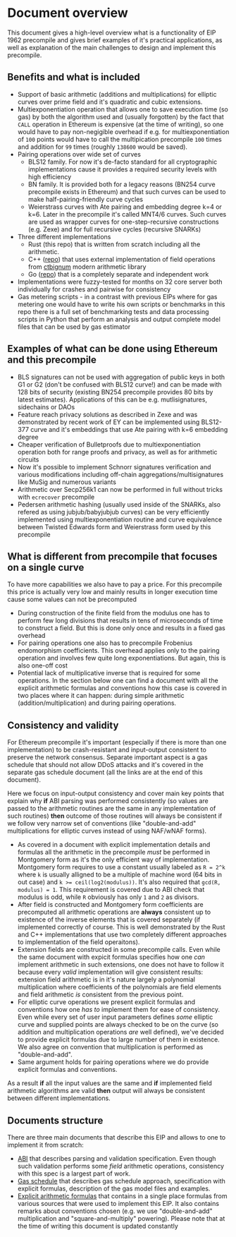 # Document overview

This document gives a high-level overview what is a functionality of EIP 1962 precompile and gives brief examples of it's practical applications, as well as explanation of the main challenges to design and implement this precompile.

## Benefits and what is included

- Support of basic arithmetic (additions and multiplications) for elliptic curves over prime field and it's quadratic and cubic extensions.
- Multiexponentiation operation that allows one to save execution time (so gas) by both the algorithm used and (usually forgotten) by the fact that `CALL` operation in Ethereum is expensive (at the time of writing), so one would have to pay non-negigible overhead if e.g. for multiexponentiation of `100` points would have to call the multipication precompile `100` times and addition for `99` times (roughly `138600` would be saved).
- Pairing operations over wide set of curves
  - BLS12 family. For now it's de-facto standard for all cryptographic implementations cause it provides a required security levels with high efficiency
  - BN family. It is provided both for a legacy reasons (BN254 curve precompile exists in Ethereum) and that such curves can be used to make half-pairing-friendly curve cycles
  - Weierstrass curves with Ate pairing and embedding degree k=4 or k=6. Later in the precompile it's called MNT4/6 curves. Such curves are used as wrapper curves for one-step-recursive constructions (e.g. Zexe) and for full recursive cycles (recursive SNARKs)
- Three different implementations
  - Rust (this repo) that is written from scratch including all the arithmetic.
  - C++ ([repo](https://github.com/matter-labs/eip1962_cpp)) that uses external implementation of field operations from [ctbignum](https://github.com/niekbouman/ctbignum) modern arithmetic library
  - Go ([repo](https://github.com/saitima/eip1962)) that is a completely separate and independent work
- Implementations were fuzzy-tested for months on 32 core server both individually for crashes and pairwise for consistency
- Gas metering scripts - in a contrast with previous EIPs where for gas metering one would have to write his own scripts or benchmarks in this repo there is a full set of benchmarking tests and data processing scripts in Python that perform an analysis and output complete model files that can be used by gas estimator

## Examples of what can be done using Ethereum and this precompile

- BLS signatures can not be used with aggregation of public keys in both G1 or G2 (don't be confused with BLS12 curve!) and can be made with 128 bits of security (existing BN254 precompile provides 80 bits by latest estimates). Applications of this can be e.g. mutlisignatures, sidechains or DAOs
- Feature reach privacy solutions as described in Zexe and was demonstrated by recent work of EY can be implemented using BLS12-377 curve and it's embeddings that use Ate pairing with k=6 embedding degree
- Cheaper verification of Bulletproofs due to multiexponentiation operation both for range proofs and privacy, as well as for arithmetic circuits
- Now it's possible to implement Schnorr signatures verification and various modifications including off-chain aggregations/multisignatures like MuSig and numerous variants
- Arithmetic over Secp256k1 can now be performed in full without tricks with `ecrecover` precompile
- Pedersen arithmetic hashing (usually used inside of the SNARKs, also refered as using jubjub/babyjubjub curves) can be very efficiently implemented using multiexponentiation routine and curve equivalence between Twisted Edwards form and Weierstrass form used by this precompile

## What is different from precompile that focuses on a single curve

To have more capabilities we also have to pay a price. For this precompile this price is actually very low and mainly results in longer execution time cause some values can not be precomputed

- During construction of the finite field from the modulus one has to perform few long divisions that results in tens of microseconds of time to construct a field. But this is done only once and results in a fixed gas overhead
- For pairing operations one also has to precompile Frobenius endomorphism coefficients. This overhead applies only to the pairing operation and involves few quite long exponentiations. But again, this is also one-off cost
- Potential lack of multiplicative inverse that is required for some operations. In the section below one can find a document with all the explicit arithmetic formulas and conventions how this case is covered in two places where it can happen: during simple arithmetic (addition/multiplication) and during pairing operations.

## Consistency and validity

For Ethereum precompile it's important (especially if there is more than one implementation) to be crash-resistant and input-output consistent to preserve the network consensus. Separate important aspect is a gas schedule that should not allow DDoS attacks and it's covered in the separate gas schedule document (all the links are at the end of this document).

Here we focus on input-output consistency and cover main key points that explain why **if** ABI parsing was performed consistently (so values are passed to the arithmetic routines are the same in any implementation of such routines) **then** outcome of those routines will always be consistent if we follow very narrow set of conventions (like "double-and-add" multiplications for elliptic curves instead of using NAF/wNAF forms).

- As covered in a document with explicit implementation details and formulas all the arithmetic in the precompile *must* be performed in Montgomery form as it's the only efficient way of implementation. Montgomery form requires to use a constant usually labeled as `R = 2^k` where `k` is usually alligned to be a multiple of machine word (64 bits in out case) and `k >= ceil(log2(modulus))`. It's also required that `gcd(R, modulus) = 1`. This requirement is covered due to ABI check that modulus is odd, while `R` obviously has only `1` and `2` as divisors.
- After field is constructed and Montgomery form coefficients are precomputed all arithmetic operations are **always** consistent up to existence of the inverse elements that is covered separately (if implemented correctly of course. This is well demonstrated by the Rust and C++ implementations that use two completely different approaches to implementation of the field operaitons).
- Extension fields are constructed in some precompile calls. Even while the same document with expicit formulas specifies how one *can* implement arithmetic in such extensions, one does not have to follow it because every *valid* implementation will give consistent results: extension field arithmetic is in it's nature largely a polynomial multiplication where coefficients of the polynomials are field elements and field arithmetic *is* consistent from the previous point.
- For elliptic curve operations we present explicit formulas and conventions how one *has to* implement them for ease of consistency. Even while every set of user input parameters defines *some* elliptic curve and supplied points are always checked to be on the curve (so addition and multiplication operations *are* well defined), we've decided to provide explicit formulas due to large number of them in existence. We also agree on convention that multiplication is performed as "double-and-add".
- Same argument holds for pairing operations where we do provide explicit formulas and conventions.

As a result **if** all the input values are the same and **if** implemented field arithmetic algorithms are valid **then** output will always be consistent between different implementations.

## Documents structure

There are three main documents that describe this EIP and allows to one to implement it from scratch:
- [ABI](https://github.com/matter-labs/eip1962/blob/master/documentation/ABI.md) that describes parsing and validation specification. Even though such validation performs some *field* arithmetic operations, consistency with this spec is a largest part of work.
- [Gas schedule](https://github.com/matter-labs/eip1962/blob/master/documentation/Gas_schedule.md) that describes gas schedule approach, specification with explicit formulas, description of the gas model files and examples.
- [Explicit arithmetic formulas](https://github.com/matter-labs/eip1962/blob/master/documentation/Algorithms_for_EIP1962.pdf) that contains in a single place formulas from various sources that were used to implement this EIP. It also contains remarks about conventions chosen (e.g. we use "double-and-add" multiplication and "square-and-multiply" powering). Please note that at the time of writing this document is updated constantly

